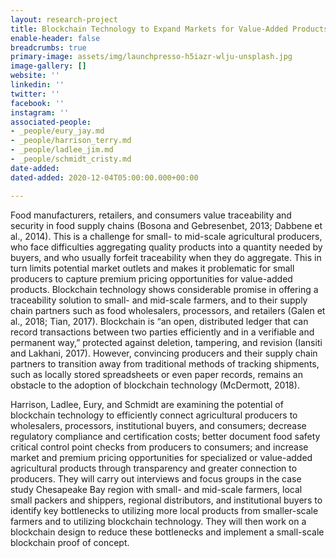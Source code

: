 ```yaml
---
layout: research-project
title: Blockchain Technology to Expand Markets for Value-Added Products
enable-header: false
breadcrumbs: true
primary-image: assets/img/launchpresso-h5iazr-wlju-unsplash.jpg
image-gallery: []
website: ''
linkedin: ''
twitter: ''
facebook: ''
instagram: ''
associated-people:
- _people/eury_jay.md
- _people/harrison_terry.md
- _people/ladlee_jim.md
- _people/schmidt_cristy.md
date-added: 
dated-added: 2020-12-04T05:00:00.000+00:00

---
```

Food manufacturers, retailers, and consumers value traceability and security in food supply chains (Bosona and Gebresenbet, 2013; Dabbene et al., 2014). This is a challenge for small- to mid-scale agricultural producers, who face difficulties aggregating quality products into a quantity needed by buyers, and who usually forfeit traceability when they do aggregate. This in turn limits potential market outlets and makes it problematic for small producers to capture premium pricing opportunities for value-added products. Blockchain technology shows considerable promise in offering a traceability solution to small- and mid-scale farmers, and to their supply chain partners such as food wholesalers, processors, and retailers (Galen et al., 2018; Tian, 2017). Blockchain is “an open, distributed ledger that can record transactions between two parties efficiently and in a verifiable and permanent way,” protected against deletion, tampering, and revision (Iansiti and Lakhani, 2017). However, convincing producers and their supply chain partners to transition away from traditional methods of tracking shipments, such as locally stored spreadsheets or even paper records, remains an obstacle to the adoption of blockchain technology (McDermott, 2018).

Harrison, Ladlee, Eury, and Schmidt are examining the potential of blockchain technology to efficiently connect agricultural producers to wholesalers, processors, institutional buyers, and consumers; decrease regulatory compliance and certification costs; better document food safety critical control point checks from producers to consumers; and increase market and premium pricing opportunities for specialized or value-added agricultural products through transparency and greater connection to producers. They will carry out interviews and focus groups in the case study Chesapeake Bay region with small- and mid-scale farmers, local small packers and shippers, regional distributors, and institutional buyers to identify key bottlenecks to utilizing more local products from smaller-scale farmers and to utilizing blockchain technology. They will then work on a blockchain design to reduce these bottlenecks and implement a small-scale blockchain proof of concept.